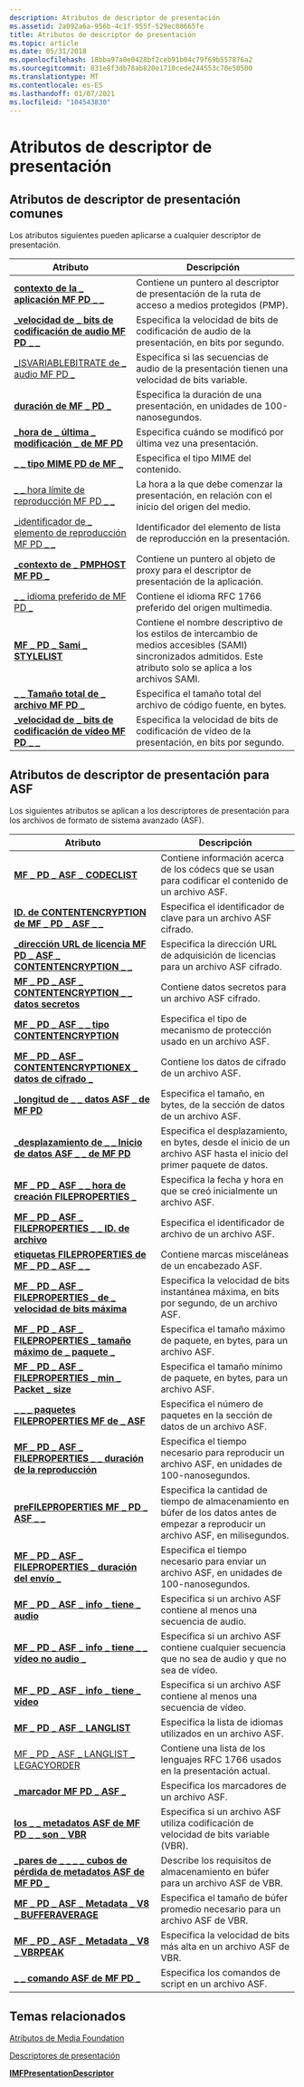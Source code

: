 ```yaml
---
description: Atributos de descriptor de presentación
ms.assetid: 2a092a6a-956b-4c1f-955f-529ec08665fe
title: Atributos de descriptor de presentación
ms.topic: article
ms.date: 05/31/2018
ms.openlocfilehash: 18bba97a0e0428bf2ceb91b04c79f69b557876a2
ms.sourcegitcommit: 831e8f3db78ab820e1710cede244553c70e50500
ms.translationtype: MT
ms.contentlocale: es-ES
ms.lasthandoff: 01/07/2021
ms.locfileid: "104543830"
---
```

# <a name="presentation-descriptor-attributes"></a>Atributos de descriptor de presentación

## <a name="common-presentation-descriptor-attributes"></a>Atributos de descriptor de presentación comunes

Los atributos siguientes pueden aplicarse a cualquier descriptor de presentación.



| Atributo                                                                          | Descripción                                                                                                                                     |
|------------------------------------------------------------------------------------|-------------------------------------------------------------------------------------------------------------------------------------------------|
| [**contexto de la \_ aplicación MF PD \_ \_**](mf-pd-app-context-attribute.md)                        | Contiene un puntero al descriptor de presentación de la ruta de acceso a medios protegidos (PMP).                                                          |
| [**\_velocidad de \_ bits de codificación de audio MF PD \_ \_**](mf-pd-audio-encoding-bitrate-attribute.md) | Especifica la velocidad de bits de codificación de audio de la presentación, en bits por segundo.                                                                 |
| [\_ISVARIABLEBITRATE de \_ audio MF PD \_](mf-pd-audio-isvariablebitrate.md)              | Especifica si las secuencias de audio de la presentación tienen una velocidad de bits variable.                                                               |
| [**duración de MF \_ PD \_**](mf-pd-duration-attribute.md)                               | Especifica la duración de una presentación, en unidades de 100-nanosegundos.                                                                              |
| [**\_hora de \_ última \_ modificación \_ de MF PD**](mf-pd-last-modified-time-attribute.md)         | Especifica cuándo se modificó por última vez una presentación.                                                                                                |
| [**\_ \_ tipo MIME PD de MF \_**](mf-pd-mime-type-attribute.md)                            | Especifica el tipo MIME del contenido.                                                                                                         |
| [\_ \_ hora límite de reproducción MF PD \_ \_](mf-pd-playback-boundary-time.md)               | La hora a la que debe comenzar la presentación, en relación con el inicio del origen del medio.                                                       |
| [\_identificador de \_ elemento de reproducción MF PD \_ \_](mf-pd-playback-element-id.md)                     | Identificador del elemento de lista de reproducción en la presentación.                                                                                     |
| [**\_contexto de \_ PMPHOST MF PD \_**](mf-pd-pmphost-context-attribute.md)                | Contiene un puntero al objeto de proxy para el descriptor de presentación de la aplicación.                                                           |
| [\_ \_ idioma preferido de MF PD \_](mf-pd-preferred-language.md)                        | Contiene el idioma RFC 1766 preferido del origen multimedia.                                                                                   |
| [**MF \_ PD \_ Sami \_ STYLELIST**](mf-pd-sami-stylelist-attribute.md)                  | Contiene el nombre descriptivo de los estilos de intercambio de medios accesibles (SAMI) sincronizados admitidos. Este atributo solo se aplica a los archivos SAMI. |
| [**\_ \_ Tamaño total de \_ archivo MF PD \_**](mf-pd-total-file-size-attribute.md)               | Especifica el tamaño total del archivo de código fuente, en bytes.                                                                                          |
| [**\_velocidad de \_ bits de codificación de vídeo MF PD \_ \_**](mf-pd-video-encoding-bitrate-attribute.md) | Especifica la velocidad de bits de codificación de vídeo de la presentación, en bits por segundo.                                                                 |



 

## <a name="presentation-descriptor-attributes-for-asf"></a>Atributos de descriptor de presentación para ASF

Los siguientes atributos se aplican a los descriptores de presentación para los archivos de formato de sistema avanzado (ASF).



| Atributo                                                                                                             | Descripción                                                                                          |
|-----------------------------------------------------------------------------------------------------------------------|------------------------------------------------------------------------------------------------------|
| [**MF \_ PD \_ ASF \_ CODECLIST**](mf-pd-asf-codeclist-attribute.md)                                                       | Contiene información acerca de los códecs que se usan para codificar el contenido de un archivo ASF.                     |
| [**ID. de CONTENTENCRYPTION de MF \_ PD \_ ASF \_ \_**](mf-pd-asf-contentencryption-keyid-attribute.md)                          | Especifica el identificador de clave para un archivo ASF cifrado.                                              |
| [**\_dirección URL de licencia MF PD \_ ASF \_ CONTENTENCRYPTION \_ \_**](mf-pd-asf-contentencryption-license-url-attribute.md)             | Especifica la dirección URL de adquisición de licencias para un archivo ASF cifrado.                                     |
| [**MF \_ PD \_ ASF \_ CONTENTENCRYPTION \_ \_ datos secretos**](mf-pd-asf-contentencryption-secret-data-attribute.md)             | Contiene datos secretos para un archivo ASF cifrado.                                                      |
| [**MF \_ PD \_ ASF \_ \_ tipo CONTENTENCRYPTION**](mf-pd-asf-contentencryption-type-attribute.md)                            | Especifica el tipo de mecanismo de protección usado en un archivo ASF.                                      |
| [**MF \_ PD \_ ASF \_ CONTENTENCRYPTIONEX \_ datos de cifrado \_**](mf-pd-asf-contentencryptionex-encryption-data-attribute.md) | Contiene los datos de cifrado de un archivo ASF.                                                            |
| [**\_longitud de \_ \_ datos ASF \_ de MF PD**](mf-pd-asf-data-length-attribute.md)                                                  | Especifica el tamaño, en bytes, de la sección de datos de un archivo ASF.                                    |
| [**\_desplazamiento de \_ \_ Inicio de datos ASF \_ \_ de MF PD**](mf-pd-asf-data-start-offset-attribute.md)                                     | Especifica el desplazamiento, en bytes, desde el inicio de un archivo ASF hasta el inicio del primer paquete de datos. |
| [**MF \_ PD \_ ASF \_ \_ hora de creación FILEPROPERTIES \_**](mf-pd-asf-fileproperties-creation-time-attribute.md)               | Especifica la fecha y hora en que se creó inicialmente un archivo ASF.                                  |
| [**MF \_ PD \_ ASF \_ FILEPROPERTIES \_ \_ ID. de archivo**](mf-pd-asf-fileproperties-file-id-attribute.md)                           | Especifica el identificador de archivo de un archivo ASF.                                                        |
| [**etiquetas FILEPROPERTIES de MF \_ PD \_ ASF \_ \_**](mf-pd-asf-fileproperties-flags-attribute.md)                                | Contiene marcas misceláneas de un encabezado ASF.                                                     |
| [**MF \_ PD \_ ASF \_ FILEPROPERTIES \_ de \_ velocidad de bits máxima**](mf-pd-asf-fileproperties-max-bitrate-attribute.md)                   | Especifica la velocidad de bits instantánea máxima, en bits por segundo, de un archivo ASF.                   |
| [**MF \_ PD \_ ASF \_ FILEPROPERTIES \_ tamaño máximo de \_ paquete \_**](mf-pd-asf-fileproperties-max-packet-size-attribute.md)          | Especifica el tamaño máximo de paquete, en bytes, para un archivo ASF.                                         |
| [**MF \_ PD \_ ASF \_ FILEPROPERTIES \_ min \_ Packet \_ size**](mf-pd-asf-fileproperties-min-packet-size-attribute.md)          | Especifica el tamaño mínimo de paquete, en bytes, para un archivo ASF.                                        |
| [**\_ \_ \_ paquetes FILEPROPERTIES MF de \_ ASF**](mf-pd-asf-fileproperties-packets-attribute.md)                            | Especifica el número de paquetes en la sección de datos de un archivo ASF.                                  |
| [**MF \_ PD \_ ASF \_ FILEPROPERTIES \_ \_ duración de la reproducción**](mf-pd-asf-fileproperties-play-duration-attribute.md)               | Especifica el tiempo necesario para reproducir un archivo ASF, en unidades de 100-nanosegundos.                              |
| [**preFILEPROPERTIES MF \_ PD \_ ASF \_ \_**](mf-pd-asf-fileproperties-preroll-attribute.md)                            | Especifica la cantidad de tiempo de almacenamiento en búfer de los datos antes de empezar a reproducir un archivo ASF, en milisegundos.    |
| [**MF \_ PD \_ ASF \_ FILEPROPERTIES \_ duración del envío \_**](mf-pd-asf-fileproperties-send-duration-attribute.md)               | Especifica el tiempo necesario para enviar un archivo ASF, en unidades de 100-nanosegundos.                              |
| [**MF \_ PD \_ ASF \_ info \_ tiene \_ audio**](mf-pd-asf-info-has-audio-attribute.md)                                           | Especifica si un archivo ASF contiene al menos una secuencia de audio.                                    |
| [**MF \_ PD \_ ASF \_ info \_ tiene \_ \_ vídeo no audio \_**](mf-pd-asf-info-has-non-audio-video-attribute.md)                     | Especifica si un archivo ASF contiene cualquier secuencia que no sea de audio y que no sea de vídeo.                             |
| [**MF \_ PD \_ ASF \_ info \_ tiene \_ vídeo**](mf-pd-asf-info-has-video-attribute.md)                                           | Especifica si un archivo ASF contiene al menos una secuencia de vídeo.                                    |
| [**MF \_ PD \_ ASF \_ LANGLIST**](mf-pd-asf-langlist-attribute.md)                                                         | Especifica la lista de idiomas utilizados en un archivo ASF.                                                 |
| [MF \_ PD \_ ASF \_ LANGLIST \_ LEGACYORDER](mf-pd-asf-langlist-legacyorder.md)                                              | Contiene una lista de los lenguajes RFC 1766 usados en la presentación actual.                              |
| [**\_marcador MF PD \_ ASF \_**](mf-pd-asf-marker-attribute.md)                                                             | Especifica los marcadores de un archivo ASF.                                                                |
| [**los \_ \_ metadatos ASF de MF PD \_ \_ son \_ VBR**](mf-pd-asf-metadata-is-vbr-attribute.md)                                         | Especifica si un archivo ASF utiliza codificación de velocidad de bits variable (VBR).                                 |
| [**\_pares de \_ \_ \_ \_ cubos de pérdida de metadatos ASF de MF PD \_**](mf-pd-asf-metadata-leaky-bucket-pairs-attribute.md)                | Describe los requisitos de almacenamiento en búfer para un archivo ASF de VBR.                                             |
| [**MF \_ PD \_ ASF \_ Metadata \_ V8 \_ BUFFERAVERAGE**](mf-pd-asf-metadata-v8-bufferaverage-attribute.md)                     | Especifica el tamaño de búfer promedio necesario para un archivo ASF de VBR.                                         |
| [**MF \_ PD \_ ASF \_ Metadata \_ V8 \_ VBRPEAK**](mf-pd-asf-metadata-v8-vbrpeak-attribute.md)                                 | Especifica la velocidad de bits más alta en un archivo ASF de VBR.                                          |
| [**\_ \_ comando ASF de MF PD \_**](mf-pd-asf-script-attribute.md)                                                             | Especifica los comandos de script en un archivo ASF.                                                        |



 

## <a name="related-topics"></a>Temas relacionados

<dl> <dt>

[Atributos de Media Foundation](media-foundation-attributes.md)
</dt> <dt>

[Descriptores de presentación](presentation-descriptors.md)
</dt> <dt>

[**IMFPresentationDescriptor**](/windows/desktop/api/mfidl/nn-mfidl-imfpresentationdescriptor)
</dt> </dl>

 

 



